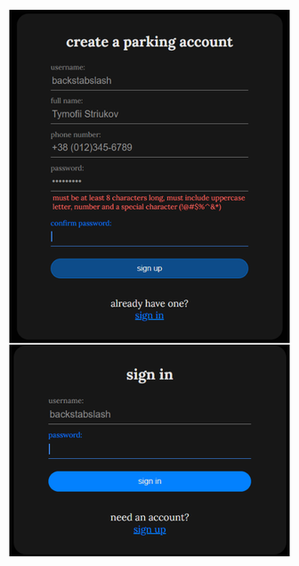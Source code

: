 ![signup](https://github.com/backstabslash/react-node-postgre-parking/blob/master/frontend/public/signup.png)
![signin](https://github.com/backstabslash/react-node-postgre-parking/blob/master/frontend/public/signin.png)
